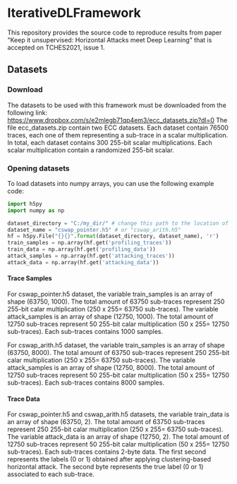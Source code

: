 # IterativeDLFramework
This repository provides the source code to reproduce results from paper "Keep it unsupervised: Horizontal Attacks meet Deep Learning" that is accepted on TCHES2021, issue 1. 

## Datasets ##

### Download ###

The datasets to be used with this framework must be downloaded from the following link: https://www.dropbox.com/s/e2mlegb71qp4em3/ecc_datasets.zip?dl=0
The file ecc_datasets.zip contain two ECC datasets. Each dataset contain 76500 traces, each one of them representing a sub-trace in a scalar multiplication. In total, each dataset contains 300 255-bit scalar multiplications. Each scalar multiplication contain a randomized 255-bit scalar.

### Opening datasets ###

To load datasets into numpy arrays, you can use the following example code:

```python
import h5py
import numpy as np

dataset_directory = "C:/my_dir/" # change this path to the location of your downloaded datasets 
dataset_name = "cswap_pointer.h5" # or "cswap_arith.h5"
hf = h5py.File("{}{}".format(dataset_directory, dataset_name), 'r')
train_samples = np.array(hf.get('profiling_traces'))
train_data = np.array(hf.get('profiling_data'))
attack_samples = np.array(hf.get('attacking_traces'))
attack_data = np.array(hf.get('attacking_data'))
```

#### Trace Samples ####

For cswap_pointer.h5 dataset, the variable train_samples is an array of shape (63750, 1000). The total amount of 63750 sub-traces represent 250 255-bit calar multiplication (250 x 255= 63750 sub-traces). The variable attack_samples is an array of shape (12750, 1000). The total amount of 12750 sub-traces represent 50 255-bit calar multiplication (50 x 255= 12750 sub-traces). Each sub-traces contains 1000 samples.

For cswap_arith.h5 dataset, the variable train_samples is an array of shape (63750, 8000). The total amount of 63750 sub-traces represent 250 255-bit calar multiplication (250 x 255= 63750 sub-traces). The variable attack_samples is an array of shape (12750, 8000). The total amount of 12750 sub-traces represent 50 255-bit calar multiplication (50 x 255= 12750 sub-traces). Each sub-traces contains 8000 samples.

#### Trace Data ####

For cswap_pointer.h5 and cswap_arith.h5 datasets, the variable train_data is an array of shape (63750, 2). The total amount of 63750 sub-traces represent 250 255-bit calar multiplication (250 x 255= 63750 sub-traces). The variable attack_data is an array of shape (12750, 2). The total amount of 12750 sub-traces represent 50 255-bit calar multiplication (50 x 255= 12750 sub-traces). Each sub-traces contains 2-byte data. The first second represents the labels (0 or 1) obtained after applying clustering-based horizontal attack. The second byte represents the true label (0 or 1) associated to each sub-trace.

